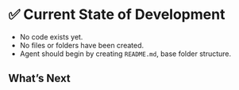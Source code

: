 # ✅ Current State of Development
- No code exists yet.
- No files or folders have been created.
- Agent should begin by creating `README.md`, base folder structure.

## What’s Next
